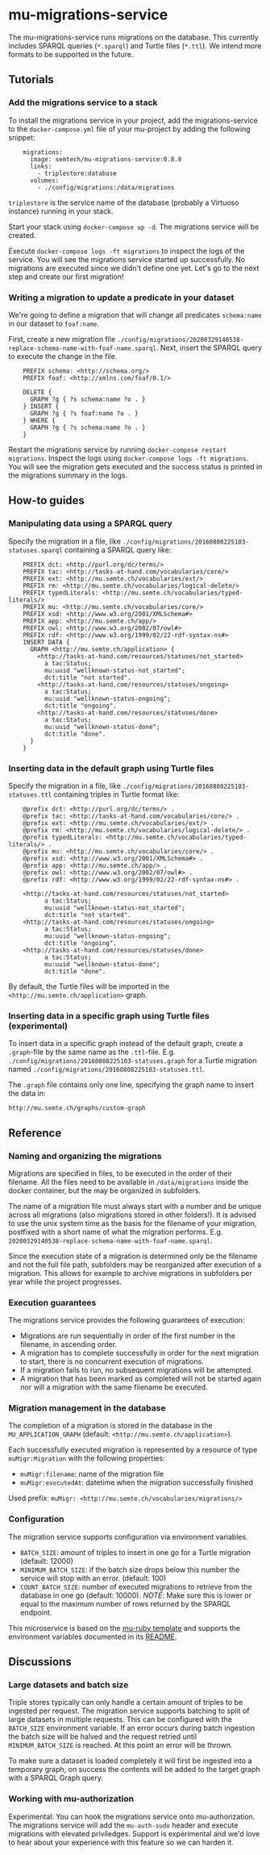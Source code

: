 # mu-migrations-service

The mu-migrations-service runs migrations on the database.  This currently includes SPARQL queries (`*.sparql`) and Turtle files (`*.ttl`). We intend more formats to be supported in the future.

## Tutorials

### Add the migrations service to a stack
To install the migrations service in your project, add the migrations-service to
the `docker-compose.yml` file of your mu-project by adding the following snippet:

```
    migrations:
      image: semtech/mu-migrations-service:0.8.0
      links:
        - triplestore:database
      volumes:
        - ./config/migrations:/data/migrations
```

`triplestore` is the service name of the database (probably a Virtuoso instance) running in your stack.

Start your stack using `docker-compose up -d`. The migrations service will be created.

Execute `docker-compose logs -ft migrations` to inspect the logs of the service. You will see the migrations service started up successfully. No migrations are executed since we didn't define one yet. Let's go to the next step and create our first migration!


### Writing a migration to update a predicate in your dataset
We're going to define a migration that will change all predicates `schema:name` in our dataset to `foaf:name`.

First, create a new migration file `./config/migrations/20200329140538-replace-schema-name-with-foaf-name.sparql`.
Next, insert the SPARQL query to execute the change in the file.

```
    PREFIX schema: <http://schema.org/>
    PREFIX foaf: <http://xmlns.com/foaf/0.1/>

    DELETE {
      GRAPH ?g { ?s schema:name ?o . }
    } INSERT {
      GRAPH ?g { ?s foaf:name ?o . }
    } WHERE {
      GRAPH ?g { ?s schema:name ?o . }
    }
```

Restart the migrations service by running `docker-compose restart migrations`. Inspect the logs using `docker-compose logs -ft migrations`. You will see the migration gets executed and the success status is printed in the migrations summary in the logs.

## How-to guides

### Manipulating data using a SPARQL query

Specify the migration in a file, like
`./config/migrations/20160808225103-statuses.sparql` containing a SPARQL
query like:

```
    PREFIX dct: <http://purl.org/dc/terms/>
    PREFIX tac: <http://tasks-at-hand.com/vocabularies/core/>
    PREFIX ext: <http://mu.semte.ch/vocabularies/ext/>
    PREFIX rm: <http://mu.semte.ch/vocabularies/logical-delete/>
    PREFIX typedLiterals: <http://mu.semte.ch/vocabularies/typed-literals/>
    PREFIX mu: <http://mu.semte.ch/vocabularies/core/>
    PREFIX xsd: <http://www.w3.org/2001/XMLSchema#>
    PREFIX app: <http://mu.semte.ch/app/>
    PREFIX owl: <http://www.w3.org/2002/07/owl#>
    PREFIX rdf: <http://www.w3.org/1999/02/22-rdf-syntax-ns#>
    INSERT DATA {
      GRAPH <http://mu.semte.ch/application> {
        <http://tasks-at-hand.com/resources/statuses/not_started>
          a tac:Status;
          mu:uuid "wellknown-status-not_started";
          dct:title "not started".
        <http://tasks-at-hand.com/resources/statuses/ongoing>
          a tac:Status;
          mu:uuid "wellknown-status-ongoing";
          dct:title "ongoing".
        <http://tasks-at-hand.com/resources/statuses/done>
          a tac:Status;
          mu:uuid "wellknown-status-done";
          dct:title "done".
      }
    }
```

### Inserting data in the default graph using Turtle files
Specify the migration in a file, like
`./config/migrations/20160808225103-statuses.ttl` containing triples in Turtle format like:

```
    @prefix dct: <http://purl.org/dc/terms/> .
    @prefix tac: <http://tasks-at-hand.com/vocabularies/core/> .
    @prefix ext: <http://mu.semte.ch/vocabularies/ext/> .
    @prefix rm: <http://mu.semte.ch/vocabularies/logical-delete/> .
    @prefix typedLiterals: <http://mu.semte.ch/vocabularies/typed-literals/> .
    @prefix mu: <http://mu.semte.ch/vocabularies/core/> .
    @prefix xsd: <http://www.w3.org/2001/XMLSchema#> .
    @prefix app: <http://mu.semte.ch/app/> .
    @prefix owl: <http://www.w3.org/2002/07/owl#> .
    @prefix rdf: <http://www.w3.org/1999/02/22-rdf-syntax-ns#> .

    <http://tasks-at-hand.com/resources/statuses/not_started>
          a tac:Status;
          mu:uuid "wellknown-status-not_started";
          dct:title "not started".
    <http://tasks-at-hand.com/resources/statuses/ongoing>
          a tac:Status;
          mu:uuid "wellknown-status-ongoing";
          dct:title "ongoing".
    <http://tasks-at-hand.com/resources/statuses/done>
          a tac:Status;
          mu:uuid "wellknown-status-done";
          dct:title "done".
```

By default, the Turtle files will be imported in the `<http://mu.semte.ch/application>` graph.

### Inserting data in a specific graph using Turtle files (experimental)
To insert data in a specific graph instead of the default graph, create a `.graph`-file by the same name as the `.ttl`-file. E.g. `./config/migrations/20160808225103-statuses.graph` for a Turtle migration named `./config/migrations/20160808225103-statuses.ttl`.

The `.graph` file contains only one line, specifying the graph name to insert the data in:

```
http://mu.semte.ch/graphs/custom-graph
```

## Reference
### Naming and organizing the migrations
Migrations are specified in files, to be executed in the order of their filename. All the files need to be available in `/data/migrations` inside the docker container, but the may be organized in subfolders.

The name of a migration file must always start with a number and be unique across all migrations (also migrations stored in other folders!).
It is advised to use the unix system time as the basis for the filename of your migration, postfixed with a short name of what the migration performs. E.g. `20200329140538-replace-schema-name-with-foaf-name.sparql`.

Since the execution state of a migration is determined only be the filename and not the full file path, subfolders may be reorganized after execution of a migration. This allows for example to archive migrations in subfolders per year while the project progresses.

### Execution guarantees
The migrations service provides the following guarantees of execution:
- Migrations are run sequentially in order of the first number in the filename, in ascending order.
- A migration has to complete successfully in order for the next migration to start, there is no concurrent execution of migrations.
- If a migration fails to run, no subsequent migrations will be attempted.
- A migration that has been marked as completed will not be started again nor will a migration with the same filename be executed.

### Migration management in the database
The completion of a migration is stored in the database in the `MU_APPLICATION_GRAPH` (default: `<http://mu.semte.ch/application>`).

Each successfully executed migration is represented by a resource of type `muMigr:Migration` with the following properties:
- `muMigr:filename`: name of the migration file
- `muMigr:executedAt`: datetime when the migration successfully finished

Used prefix: `muMigr: <http://mu.semte.ch/vocabularies/migrations/>`

### Configuration
The migration service supports configuration via environment variables.
- `BATCH_SIZE`: amount of triples to insert in one go for a Turtle migration (default: 12000)
- `MINIMUM_BATCH_SIZE`: if the batch size drops below this number the service will stop with an error. (default: 100)
- `COUNT_BATCH_SIZE`: number of executed migrations to retrieve from the database in one go (default: 10000). 
*NOTE*: Make sure this is lower or equal to the maximum number of rows returned by the SPARQL endpoint.

This microservice is based on the [mu-ruby template](https://github.com/mu-semtech/mu-ruby-template) and supports the environment variables documented in its [README](https://github.com/mu-semtech/mu-ruby-template#configuration).

## Discussions

### Large datasets and batch size
Triple stores typically can only handle a certain amount of triples to be ingested per request. The migration service supports batching to split of large datasets in multiple requests. This can be configured with the `BATCH_SIZE` environment variable. If an error occurs during batch ingestion the batch size will be halved and the request retried until `MINIMUM_BATCH_SIZE` is reached. At this point an error will be thrown.

To make sure a dataset is loaded completely it will first be ingested into a temporary graph, on success the contents will be added to the target graph with a SPARQL Graph query.

### Working with mu-authorization
Experimental: You can hook the migrations service onto mu-authorization.  The migrations service will add the `mu-auth-sudo` header and execute migrations with elevated priviledges.  Support is experimental and we'd love to hear about your experience with this feature so we can harden it.

